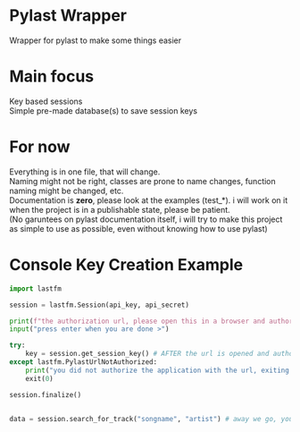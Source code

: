 # Pylast Wrapper
 Wrapper for pylast to make some things easier
 
 
# Main focus 
 Key based sessions\
 Simple pre-made database(s) to save session keys
 
 
# For now
 Everything is in one file, that will change.\
 Naming might not be right, classes are prone to name changes, function naming might be changed, etc.\
 Documentation is **zero**, please look at the examples (test_*). i will work on it when the project is in a publishable state, please be patient.\
 (No garuntees on pylast documentation itself, i will try to make this project as simple to use as possible, even without knowing how to use pylast)

# Console Key Creation Example
```py
import lastfm

session = lastfm.Session(api_key, api_secret)

print(f"the authorization url, please open this in a browser and authorize it: {session.url}")
input("press enter when you are done >")

try:
    key = session.get_session_key() # AFTER the url is opened and authorized, we can get the key
except lastfm.PylastUrlNotAuthorized:
    print("you did not authorize the application with the url, exiting...")
    exit(0)

session.finalize()


data = session.search_for_track("songname", "artist") # away we go, you would work from here
```
